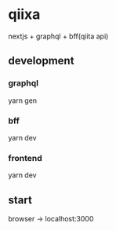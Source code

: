 # qiixa
nextjs + graphql + bff(qiita api)

## development
### graphql
yarn gen

### bff
yarn dev

### frontend
yarn dev

## start
browser -> localhost:3000
